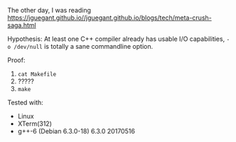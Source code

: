 The other day, I was reading 
https://jguegant.github.io//jguegant.github.io/blogs/tech/meta-crush-saga.html

Hypothesis: At least one C++ compiler already has usable I/O capabilities, 
`-o /dev/null` is totally a sane commandline option.

Proof:
1. `cat Makefile`
2. ?????
3. `make`

Tested with:
* Linux
* XTerm(312)
* g++-6 (Debian 6.3.0-18) 6.3.0 20170516
